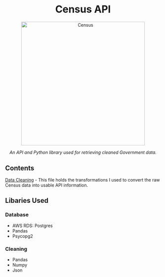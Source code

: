 <h1 align="center" style="font-weight:bold;font-size:32px;">Census API</h1>

<div align="center">
  <img src="https://diversity.ncsu.edu/wp-content/uploads/2020/03/Census-bureau.png" alt="Census" height="400"/>
  <br>
  <p id="desc" style="font-style:italic;text-align:center;">An API and Python library used for retrieving cleaned Government data.
  </p>
</div>

## Contents
 [Data Cleaning](/Data%20Cleaning.ipynb) - This file holds the transformations I used to convert the raw Census data into usable API information.

## Libaries Used
### Database
* AWS RDS: Postgres
* Pandas
* Psycopg2

### Cleaning
* Pandas
* Numpy
* Json
